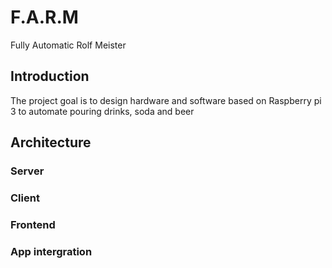 # F.A.R.M

Fully Automatic Rolf Meister

## Introduction

The project goal is to design hardware and software based on Raspberry pi 3 to automate pouring drinks, soda and beer

## Architecture

### Server

### Client

### Frontend

### App intergration
